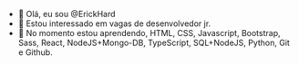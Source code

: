 - 👋 Olá, eu sou @ErickHard
- 👀 Estou interessado em vagas de desenvolvedor jr.
- 🌱 No momento estou aprendendo, HTML, CSS, Javascript, Bootstrap, Sass, React, NodeJS+Mongo-DB, TypeScript, SQL+NodeJS, Python, Git e Github.


<!---
ErickHard/ErickHard is a ✨ special ✨ repository because its `README.md` (this file) appears on your GitHub profile.
You can click the Preview link to take a look at your changes.
--->
